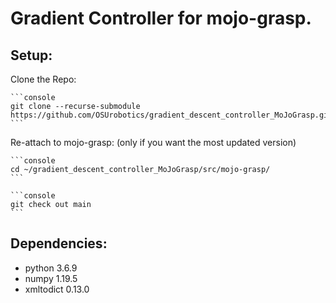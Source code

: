 # Gradient Controller for mojo-grasp.


## Setup:

Clone the Repo:

    ```console
    git clone --recurse-submodule https://github.com/OSUrobotics/gradient_descent_controller_MoJoGrasp.git
    ```

Re-attach to mojo-grasp: (only if you want the most updated version)

    ```console
    cd ~/gradient_descent_controller_MoJoGrasp/src/mojo-grasp/
    ```

    ```console
    git check out main
    ```


## Dependencies:

* python 3.6.9
* numpy 1.19.5
* xmltodict 0.13.0
